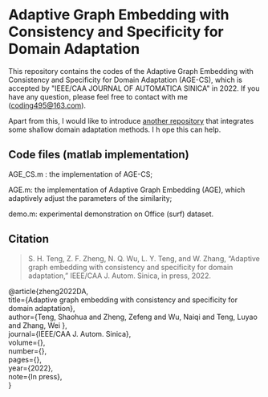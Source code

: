 # Adaptive Graph Embedding with Consistency and Specificity for Domain Adaptation

This repository contains the codes of the Adaptive Graph Embedding with Consistency and Specificity for Domain Adaptation (AGE-CS), which is accepted by "IEEE/CAA JOURNAL OF AUTOMATICA SINICA" in 2022. If you have any question, please feel free to contact with me (coding495@163.com).  

Apart from this, I would like to introduce [another repository](https://github.com/zzf495/Re-implementations-of-SDA) that integrates some shallow domain adaptation methods. I h ope this can help.  

## Code files (matlab implementation)

AGE_CS.m : the implementation of AGE-CS;  

AGE.m: the implementation of Adaptive Graph Embedding (AGE), which adaptively adjust the parameters of the similarity;   

demo.m: experimental demonstration on Office (surf) dataset.  

## Citation

> S. H. Teng, Z. F. Zheng, N. Q. Wu, L. Y. Teng, and W. Zhang, “Adaptive graph embedding with consistency and specificity for domain adaptation,” IEEE/CAA J. Autom. Sinica, in press, 2022.  



@article{zheng2022DA,  
	title={Adaptive graph embedding with consistency and specificity for domain adaptation},  
	author={Teng, Shaohua and Zheng, Zefeng and Wu, Naiqi and Teng, Luyao and Zhang, Wei },  
	journal={IEEE/CAA J. Autom. Sinica},  
	volume={},  
	number={},  
	pages={},  
	year={2022},  
	note={In press},  
}